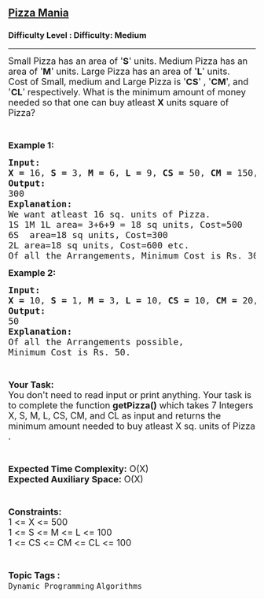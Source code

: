 <h2><a href="https://www.geeksforgeeks.org/problems/pizza-mania0155/1">Pizza Mania</a></h2><h3>Difficulty Level : Difficulty: Medium</h3><hr><div class="problems_problem_content__Xm_eO"><p><span style="font-size:18px">Small Pizza has an area of '<strong>S</strong>' units</span><span style="font-size:18px">. Medium Pizza has an area&nbsp;</span><span style="font-size:18px">of '<strong>M</strong></span><span style="font-size:18px">' units</span><span style="font-size:18px">. Large Pizza has an area of '<strong>L</strong>' units</span><span style="font-size:18px">.<br>
Cost of </span><span style="font-size:18px">Small,</span><span style="font-size:18px"> medium and Large Pizza is '</span><span style="font-size:18px"><strong>CS</strong>' ,</span><span style="font-size:18px"> '<strong>CM</strong>', and '<strong>CL</strong>' respectively.</span><span style="font-size:18px"> What is the minimum amount of money</span><span style="font-size:18px"> needed so that one can buy </span><span style="font-size:18px">atleast</span><span style="font-size:18px"> <strong>X</strong> units square of Pizza?</span></p>

<p>&nbsp;</p>

<p><span style="font-size:18px"><strong>Example 1:</strong></span></p>

<pre><span style="font-size:18px"><strong>Input:</strong></span>
<span style="font-size:18px"><strong>X = </strong>16, <strong>S = </strong>3, <strong>M = </strong>6, <strong>L = </strong>9, <strong>CS = </strong>50, <strong>CM = </strong>150, <strong>CL = </strong>300</span>
<span style="font-size:18px"><strong>Output:</strong></span>
<span style="font-size:18px">300</span>
<span style="font-size:18px"><strong>Explanation:</strong></span>
<span style="font-size:18px">We want </span><span style="font-size:18px">atleast</span><span style="font-size:18px"> 16 sq. units of Pizza.
1S 1M 1L area= 3+6+9 = 18 sq units, Cost=500
6S  area=18 sq units, Cost=300
2L area=18 sq units, Cost=600</span><span style="font-size:18px"> etc.
Of all the Arrangements, Minimum Cost is Rs. 300.</span></pre>

<p><span style="font-size:18px"><strong>Example 2:</strong></span></p>

<pre><span style="font-size:18px"><strong>Input:</strong></span>
<span style="font-size:18px"><strong>X = </strong>10, <strong>S = </strong>1, <strong>M = </strong>3, <strong>L = </strong>10, <strong>CS = </strong>10, <strong>CM = </strong>20, <strong>CL = </strong>50</span>
<span style="font-size:18px"><strong>Output:</strong></span>
<span style="font-size:18px">50</span>
<span style="font-size:18px"><strong>Explanation:</strong></span>
<span style="font-size:18px">Of all the Arrangements possible,
Minimum Cost is Rs. 50.</span></pre>

<p>&nbsp;</p>

<p><span style="font-size:18px"><strong>Your Task:</strong><br>
You don't need to read input or print anything. Your task is to complete the function <strong>getPizza()</strong> which takes 7 Integers X, S, M, L, CS, CM, and CL as input and returns the minimum amount needed to buy atleast X sq. units of Pizza .</span></p>

<p>&nbsp;</p>

<p><span style="font-size:18px"><strong>Expected Time Complexity:</strong> O(X)<br>
<strong>Expected Auxiliary Space:</strong> O(X)</span></p>

<p>&nbsp;</p>

<p><span style="font-size:18px"><strong>Constraints:</strong></span><br>
<span style="font-size:18px">1 &lt;= X &lt;= 500<br>
1 &lt;= S &lt;= M &lt;= L &lt;= 100<br>
1 &lt;= CS &lt;= CM &lt;= CL &lt;= 100</span></p>
</div><br><p><span style=font-size:18px><strong>Topic Tags : </strong><br><code>Dynamic Programming</code>&nbsp;<code>Algorithms</code>&nbsp;